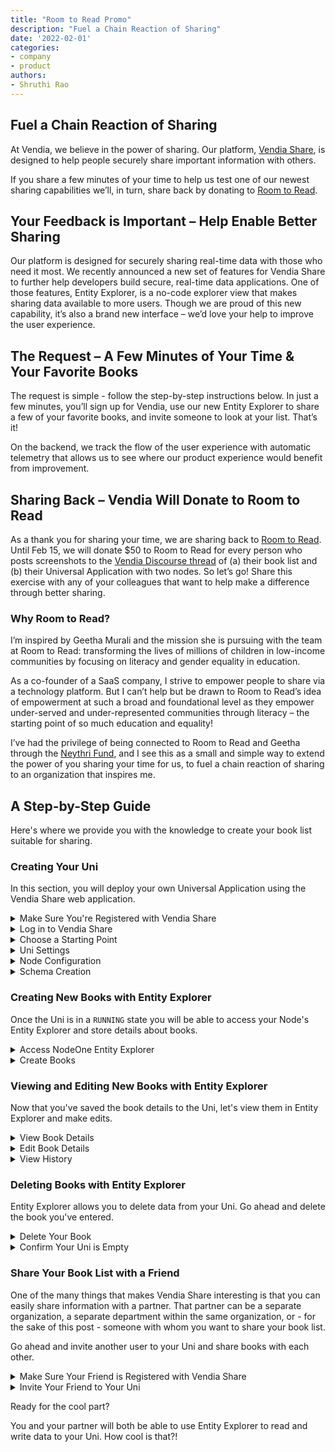 ```yaml
---
title: "Room to Read Promo"
description: "Fuel a Chain Reaction of Sharing"
date: '2022-02-01'
categories:
- company
- product
authors:
- Shruthi Rao
---
```


## Fuel a Chain Reaction of Sharing

At Vendia, we believe in the power of sharing. Our platform, [Vendia Share](https://vendia.net/product?utm_source=blog&utm_campaign=room_to_read), is designed to help people securely share important information with others.

If you share a few minutes of your time to help us test one of our newest sharing capabilities we’ll, in turn, share back by donating to [Room to Read](https://www.roomtoread.org/).

## Your Feedback is Important – Help Enable Better Sharing

Our platform is designed for securely sharing real-time data with those who need it most. We recently announced a new set of features for Vendia Share to further help developers build secure, real-time data applications. One of those features, Entity Explorer, is a no-code explorer view that makes sharing data available to more users. Though we are proud of this new capability, it’s also a brand new interface – we’d love your help to improve the user experience.

## The Request – A Few Minutes of Your Time & Your Favorite Books

The request is simple - follow the step-by-step instructions below. In just a few minutes, you’ll sign up for Vendia, use our new Entity Explorer to share a few of your favorite books, and invite someone to look at your list. That’s it!

On the backend, we track the flow of the user experience with automatic telemetry that allows us to see where our product experience would benefit from improvement.

## Sharing Back – Vendia Will Donate to Room to Read

As a thank you for sharing your time, we are sharing back to [Room to Read](https://www.roomtoread.org/). Until Feb 15, we will donate $50 to Room to Read for every person who posts screenshots to the [Vendia Discourse thread](https://community.vendia.net/t/room-to-read-share-your-screenshots-and-feedback) of (a) their book list and (b) their Universal Application with two nodes. So let’s go! Share this exercise with any of your colleagues that want to help make a difference through better sharing.

### Why Room to Read?

I’m inspired by Geetha Murali and the mission she is pursuing with the team at Room to Read: transforming the lives of millions of children in low-income communities by focusing on literacy and gender equality in education.

As a co-founder of a SaaS company, I strive to empower people to share via a technology platform. But I can’t help but be drawn to Room to Read’s idea of empowerment at such a broad and foundational level as they empower under-served and under-represented communities through literacy – the starting point of so much education and equality!

I’ve had the privilege of being connected to Room to Read and Geetha through the [Neythri Fund](https://www.neythrifuturesfund.com/), and I see this as a small and simple way to extend the power of you sharing your time for us, to fuel a chain reaction of sharing to an organization that inspires me.

## A Step-by-Step Guide

Here's where we provide you with the knowledge to create your book list suitable for sharing.

### Creating Your Uni

In this section, you will deploy your own Universal Application using the Vendia Share web application.

<details>
<summary>Make Sure You're Registered with Vendia Share</summary>

You can [register](https://share.vendia.net?utm_source=blog&utm_campaign=room_to_read) for the free Starter tier if you haven't already.
</details>

<details>
<summary>Log in to Vendia Share</summary>

Visit the Vendia Share web application at [https://share.vendia.net](https://share.vendia.net). If you have not yet created a Uni you will be presented with the following screen.

**NOTE:** You will see any existing Universal Applications listed here. The Vendia Share Starter tier allows for a [single Universal Application](https://www.vendia.net/docs/share/limits#uni-and-node-limits). You will not be able to proceed with this exercise if you already have a running Universal Application.

<img width="1311" alt="01-empty-uni-screen" src="https://user-images.githubusercontent.com/71095088/151864172-fde733e6-3abf-4041-bdb2-cff406defe1c.png">

Click on 'Create a Universal Application' to begin the process.

</details>

<details>
<summary>Choose a Starting Point</summary>

Vendia provides several data schemas to get started. In this case, you will select 'Create your own' and define your own schema. Don't worry - we have one to get you started.

<img width="1312" alt="02-create-uni-starting-point" src="https://user-images.githubusercontent.com/71095088/151866654-2aa33ed6-28d3-4d60-9410-c51f48c4e166.png">

</details>

<details>
<summary>Uni Settings</summary>

Give you Uni a name. All Unis in the Starter tier share a common namespace of `unis.vendia.net` so pick a unique name. [Give your Uni a name](https://www.vendia.net/docs/share/limits#uni-and-node-names) that begins with `test-` and click on the 'Next' button to continue.

**NOTE:** I've defined a Uni with the name `test-room-to-read`. You'll have to pick a different name.

<img width="1312" alt="03-uni-name" src="https://user-images.githubusercontent.com/71095088/151866849-8c1d52d3-eb67-45a0-af19-4dc6c2c32105.png">

</details>

<details>
<summary>Node Configuration</summary>

Here is where you can specify attributes about your [node](https://www.vendia.net/docs/share/terms-and-definitions#node). For demonstration purposes you can accept the default values and click on 'Next' to define the data model.

<img width="1313" alt="04-node-configuration" src="https://user-images.githubusercontent.com/71095088/151868798-456b4816-14a4-4e6c-8a0e-7a732be06a24.png">

**NOTE:** Vendia Share nodes can be configured to run across [different regions](https://www.vendia.net/docs/share/cli/guide#supported-cloud-platforms-and-regions) and with different [node access controls](https://www.vendia.net/docs/share/node-access-control). Please consult our documentation for more details.
</details>

<details>
<summary>Schema Creation</summary>

Enter the following JSON as our Uni's schema and click on the 'Create' button. Please refer to our [documentation](https://www.vendia.net/docs/share/data-modeling) and [blog post](https://www.vendia.net/blog/applying-domain-driven-design-to-blockchains) for more detail on modeling data.

**NOTE:** It will take about 5 minutes for the Uni to get to a `RUNNING` state.

```json
{
  "$schema": "http://json-schema.org/draft-07/schema#",
  "title": "Room to Read",
  "description": "Uni schema to support Room to Read",
  "type": "object",
  "properties": {
    "Book": {
      "description": "Book type",
      "type": "array",
      "items": {
        "type": "object",
        "properties": {
          "title": {
            "description": "Title",
            "type": "string"
          },
          "author": {
            "description": "Author",
            "type": "string"
          },
          "publisher": {
            "description": "Publisher",
            "type": "string"
          },
          "isbn": {
            "description": "ISBN",
            "type": "string"
          },
          "publicationYear": {
            "description": "Year book was initially published",
            "type": "string",
            "pattern": "^-?[0-9]{1,4}$"
          }
        }
      }
    }
  }
}
```


<img width="1312" alt="05-schema-creation" src="https://user-images.githubusercontent.com/71095088/151869546-8d89cc8d-3674-404f-b126-298add96be88.png">

Once you click on the 'Create' button you will see output indicating the Uni is being created.

<img width="1312" alt="06-uni-pending-registration" src="https://user-images.githubusercontent.com/71095088/151869921-319690d5-30e4-42aa-82a8-5114770b9707.png">

</details>

### Creating New Books with Entity Explorer

Once the Uni is in a `RUNNING` state you will be able to access your Node's Entity Explorer and store details about books.

<details>
<summary>Access NodeOne Entity Explorer</summary>

<img width="1311" alt="07-entity-explorer" src="https://user-images.githubusercontent.com/71095088/151876104-f21aa30a-5002-4c9e-ab93-b6b22dafa492.png">

</details>

<details>
<summary>Create Books</summary>

At this point, your Uni does not have any book data stored. We can add a new book by clicking on the 'Create Book' button.

<img width="1312" alt="08-create-book" src="https://user-images.githubusercontent.com/71095088/151876372-1a8ef7f2-77e8-4088-ab65-758ffde310dc.png">

I love the book [CDB!](https://en.wikipedia.org/wiki/CDB!), a children's book by William Steig. I'll enter the details of the book into Entity Explorer and click 'Save' to write the data to the Uni. If you're not a big fan feel free to save details about one of your favorite books.

<img width="1312" alt="09-create-book-details" src="https://user-images.githubusercontent.com/71095088/151881121-925af34c-3c89-4235-b8a1-18df14db9b21.png">

Once you click on the 'Save' button, the Uni will begin the process of writing the book data to the Uni.

<img width="1310" alt="10-writing-data" src="https://user-images.githubusercontent.com/71095088/151881322-cadb4360-78ba-4251-818b-8749f5b9dfe5.png">

</details>

### Viewing and Editing New Books with Entity Explorer

Now that you've saved the book details to the Uni, let's view them in Entity Explorer and make edits.

<details>
<summary>View Book Details</summary>

You can click on the generated `_id` link to view details about your book.

<img width="1312" alt="11-view-book-details" src="https://user-images.githubusercontent.com/71095088/151881990-4898f87e-2892-44b1-8114-ccb421ceb0f4.png">


<img width="1313" alt="12-book-details" src="https://user-images.githubusercontent.com/71095088/151882228-5229deef-c428-44b8-81fa-913fd69f0e74.png">

</details>

<details>
<summary>Edit Book Details</summary>

Entity Explorer allows you to update data stored in your Uni. Click on the 'Edit' button and make an update to the book you've stored.

<img width="1313" alt="13-edit-book-button" src="https://user-images.githubusercontent.com/71095088/151883179-24a65f9f-2472-439b-89d2-cedcc839cf84.png">

I know there was another edition of the 'CDB!' book published by Aladdin in 1987 so I can update my book with the new edition's data. Your book may have some updates, too. Make changes and click 'Save' to update your Uni.

<img width="1312" alt="14-edit-book-details" src="https://user-images.githubusercontent.com/71095088/151883554-cc0b5647-36ca-46da-bd2c-6e448d37e3ed.png">

<img width="1312" alt="15-saving-book-updates" src="https://user-images.githubusercontent.com/71095088/151884011-382af7ad-738a-46a2-ae73-0d1c187e2daf.png">

<img width="1312" alt="16-updates-complete" src="https://user-images.githubusercontent.com/71095088/151884014-29040d03-9e51-45c3-a96b-f5a390093224.png">

</details>

<details>
<summary>View History</summary>

One of the core features of Vendia Share is the ability to capture changes to data over time. You can view changes you've made to your book through the Entity Explorer.

<img width="1312" alt="17-view-history-button" src="https://user-images.githubusercontent.com/71095088/151884136-fcc85ee2-bd29-49b3-b3c4-6089ab98303f.png">

<img width="1312" alt="18-view-history" src="https://user-images.githubusercontent.com/71095088/151884418-ce070d7a-1052-4df0-8e1e-e8b247f8d021.png">

You can see how your book details have evolved over time.
</details>

### Deleting Books with Entity Explorer

Entity Explorer allows you to delete data from your Uni. Go ahead and delete the book you've entered.

<details>
<summary>Delete Your Book</summary>

Click on the 'Delete' button from the book detail page.

<img width="1312" alt="19-delete-button" src="https://user-images.githubusercontent.com/71095088/151884775-af15a2f2-7c73-4667-b22b-e92ca4ee6f8c.png">

You will receive a confirmation dialog to delete your book. Click 'Delete' to remove the book from your Uni.

<img width="1311" alt="20-delete-confirmation" src="https://user-images.githubusercontent.com/71095088/151884995-b300d428-407b-42ba-97bf-7ba426b20610.png">

<img width="1312" alt="21-deleting-updates" src="https://user-images.githubusercontent.com/71095088/151885251-00f8c067-bfc1-4ed5-94e5-7fdca2c21f9d.png">

</details>

<details>
<summary>Confirm Your Uni is Empty</summary>

Now that you've deleted your book, your Uni doesn't have any more data.

<img width="1312" alt="22-empty-uni" src="https://user-images.githubusercontent.com/71095088/151885402-63b97996-39c3-4e4d-8244-122c68aee0a2.png">

</details>

### Share Your Book List with a Friend

One of the many things that makes Vendia Share interesting is that you can easily share information with a partner. That partner can be a separate organization, a separate department within the same organization, or - for the sake of this post - someone with whom you want to share your book list.

Go ahead and invite another user to your Uni and share books with each other. 

<details>
<summary>Make Sure Your Friend is Registered with Vendia Share</summary>

Your friend can [register](https://share.vendia.net) for the free Starter tier if they haven't already.
</details>

<details>
<summary>Invite Your Friend to Your Uni</summary>

The home page of your Uni has a 'Invite participant' button. Go ahead and click it.

<img width="1312" alt="23-invite-participant-button" src="https://user-images.githubusercontent.com/71095088/151886170-afc7e252-bc31-48c9-94ab-00c826e2a668.png">

Enter your friend's email and click the 'Send uni invite' button.

<img width="1311" alt="24-invite-participant" src="https://user-images.githubusercontent.com/71095088/151886416-15e17ee4-1ab8-42fd-9b8c-67c6e0fb9eb7.png">

Your friend will receive an email providing them instructions for creating their own node in your existing Uni.
</details>

Ready for the cool part?

You and your partner will both be able to use Entity Explorer to read and write data to your Uni. How cool is that?!
